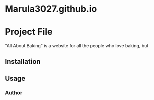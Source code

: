 # Marula3027.github.io

# Project File
"All About Baking" is a website for all the people who love baking, but 

## Installation

## Usage

### Author
